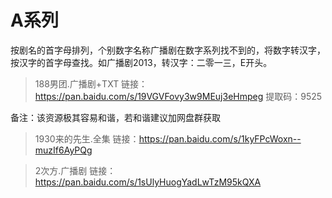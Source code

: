 <h1>A系列</h1>
按剧名的首字母排列，个别数字名称广播剧在数字系列找不到的，将数字转汉字，按汉字的首字母查找。如广播剧2013，转汉字：二零一三，E开头。




>188男团.广播剧+TXT
链接：https://pan.baidu.com/s/19VGVFovy3w9MEuj3eHmpeg
提取码：9525  

备注：该资源极其容易和谐，若和谐建议加网盘群获取
 
>1930来的先生.全集
链接：https://pan.baidu.com/s/1kyFPcWoxn--muzIf6AyPQg
 
 
>2次方.广播剧
链接：https://pan.baidu.com/s/1sUlyHuogYadLwTzM95kQXA